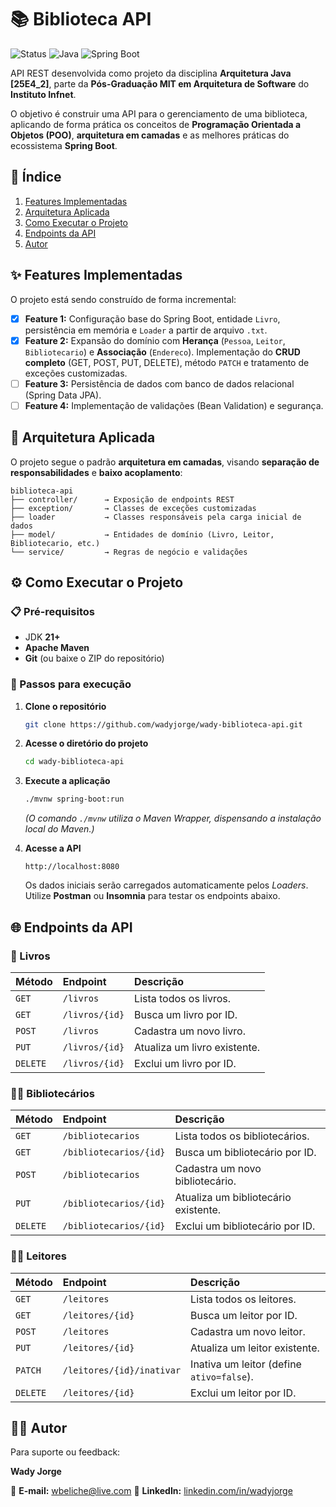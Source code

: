 # 📚 Biblioteca API

![Status](https://img.shields.io/badge/status-em%20andamento-orange)
![Java](https://img.shields.io/badge/Java-21%2B-red)
![Spring Boot](https://img.shields.io/badge/Spring_Boot-3.5.6-green)

API REST desenvolvida como projeto da disciplina **Arquitetura Java [25E4_2]**, parte da **Pós-Graduação MIT em Arquitetura de Software** do **Instituto Infnet**.

O objetivo é construir uma API para o gerenciamento de uma biblioteca, aplicando de forma prática os conceitos de **Programação Orientada a Objetos (POO)**, **arquitetura em camadas** e as melhores práticas do ecossistema **Spring Boot**.

## 📑 Índice

1. [Features Implementadas](#-features-implementadas)
2. [Arquitetura Aplicada](#-arquitetura-aplicada)
3. [Como Executar o Projeto](#-como-executar-o-projeto)
4. [Endpoints da API](#-endpoints-da-api)
5. [Autor](#-autor)

## ✨ Features Implementadas

O projeto está sendo construído de forma incremental:

* [x] **Feature 1:** Configuração base do Spring Boot, entidade `Livro`, persistência em memória e `Loader` a partir de arquivo `.txt`.
* [x] **Feature 2:** Expansão do domínio com **Herança** (`Pessoa`, `Leitor`, `Bibliotecario`) e **Associação** (`Endereco`). Implementação do **CRUD completo** (GET, POST, PUT, DELETE), método `PATCH` e tratamento de exceções customizadas.
* [ ] **Feature 3:** Persistência de dados com banco de dados relacional (Spring Data JPA).
* [ ] **Feature 4:** Implementação de validações (Bean Validation) e segurança.

## 🧩 Arquitetura Aplicada

O projeto segue o padrão **arquitetura em camadas**, visando **separação de responsabilidades** e **baixo acoplamento**:

```
biblioteca-api
├── controller/      → Exposição de endpoints REST
├── exception/       → Classes de exceções customizadas
├── loader           → Classes responsáveis pela carga inicial de dados
├── model/           → Entidades de domínio (Livro, Leitor, Bibliotecario, etc.)
└── service/         → Regras de negócio e validações       
```

## ⚙️ Como Executar o Projeto

### 📋 Pré-requisitos

* JDK **21+**
* **Apache Maven** 
* **Git** (ou baixe o ZIP do repositório)

### 🚀 Passos para execução

1. **Clone o repositório**

   ```bash
   git clone https://github.com/wadyjorge/wady-biblioteca-api.git
   ```

2. **Acesse o diretório do projeto**

   ```bash
   cd wady-biblioteca-api
   ```

3. **Execute a aplicação**

   ```bash
   ./mvnw spring-boot:run
   ```

   *(O comando `./mvnw` utiliza o Maven Wrapper, dispensando a instalação local do Maven.)*

4. **Acesse a API**

   ```
   http://localhost:8080
   ```

   Os dados iniciais serão carregados automaticamente pelos *Loaders*.
   Utilize **Postman** ou **Insomnia** para testar os endpoints abaixo.

## 🌐 Endpoints da API

### 📖 Livros

| Método   | Endpoint       | Descrição                    |
| :------- | :------------- | :--------------------------- |
| `GET`    | `/livros`      | Lista todos os livros.       |
| `GET`    | `/livros/{id}` | Busca um livro por ID.       |
| `POST`   | `/livros`      | Cadastra um novo livro.      |
| `PUT`    | `/livros/{id}` | Atualiza um livro existente. |
| `DELETE` | `/livros/{id}` | Exclui um livro por ID.      |

### 👩‍🏫 Bibliotecários

| Método   | Endpoint               | Descrição                            |
| :------- | :--------------------- | :----------------------------------- |
| `GET`    | `/bibliotecarios`      | Lista todos os bibliotecários.       |
| `GET`    | `/bibliotecarios/{id}` | Busca um bibliotecário por ID.       |
| `POST`   | `/bibliotecarios`      | Cadastra um novo bibliotecário.      |
| `PUT`    | `/bibliotecarios/{id}` | Atualiza um bibliotecário existente. |
| `DELETE` | `/bibliotecarios/{id}` | Exclui um bibliotecário por ID.      |

### 🧑‍💼 Leitores

| Método   | Endpoint                  | Descrição                                 |
| :------- | :------------------------ | :---------------------------------------- |
| `GET`    | `/leitores`               | Lista todos os leitores.                  |
| `GET`    | `/leitores/{id}`          | Busca um leitor por ID.                   |
| `POST`   | `/leitores`               | Cadastra um novo leitor.                  |
| `PUT`    | `/leitores/{id}`          | Atualiza um leitor existente.             |
| `PATCH`  | `/leitores/{id}/inativar` | Inativa um leitor (define `ativo=false`). |
| `DELETE` | `/leitores/{id}`          | Exclui um leitor por ID.                  |

## 👨‍💻 Autor

Para suporte ou feedback: 

**Wady Jorge**

📧 **E-mail:** [wbeliche@live.com](mailto:wbeliche@live.com) 
🔗 **LinkedIn:** [linkedin.com/in/wadyjorge](https://linkedin.com/in/wadyjorge)
